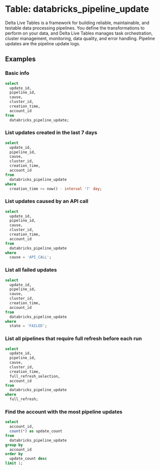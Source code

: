 # Table: databricks_pipeline_update

Delta Live Tables is a framework for building reliable, maintainable, and testable data processing pipelines. You define the transformations to perform on your data, and Delta Live Tables manages task orchestration, cluster management, monitoring, data quality, and error handling. Pipeline updates are the pipeline update logs.

## Examples

### Basic info

```sql
select
  update_id,
  pipeline_id,
  cause,
  cluster_id,
  creation_time,
  account_id
from
  databricks_pipeline_update;
```

### List updates created in the last 7 days

```sql
select
  update_id,
  pipeline_id,
  cause,
  cluster_id,
  creation_time,
  account_id
from
  databricks_pipeline_update
where
  creation_time >= now() - interval '7' day;
```

### List updates caused by an API call

```sql
select
  update_id,
  pipeline_id,
  cause,
  cluster_id,
  creation_time,
  account_id
from
  databricks_pipeline_update
where
  cause = 'API_CALL';
```

### List all failed updates

```sql
select
  update_id,
  pipeline_id,
  cause,
  cluster_id,
  creation_time,
  account_id
from
  databricks_pipeline_update
where
  state = 'FAILED';
```

### List all pipelines that require full refresh before each run

```sql
select
  update_id,
  pipeline_id,
  cause,
  cluster_id,
  creation_time,
  full_refresh_selection,
  account_id
from
  databricks_pipeline_update
where
  full_refresh;
```

### Find the account with the most pipeline updates

```sql
select
  account_id,
  count(*) as update_count
from
  databricks_pipeline_update
group by
  account_id
order by
  update_count desc
limit 1;
```